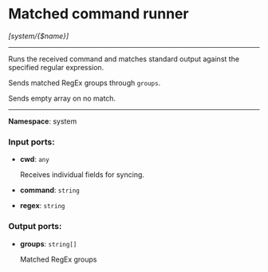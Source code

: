 # Matched command runner

_[system/{$name}]_

---

Runs the received command and matches standard output against the specified regular expression.

Sends matched RegEx groups through `groups`.

Sends empty array on no match.

---

__Namespace__: system

### Input ports:

* __cwd__: ` any `

    Receives individual fields for syncing.


* __command__: ` string `


* __regex__: ` string `

### Output ports:

* __groups__: ` string[] `

    Matched RegEx groups

